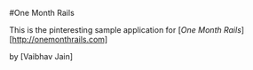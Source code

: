 #One Month Rails

This is the pinteresting sample application for 
[*One Month Rails*][http://onemonthrails.com]

by [Vaibhav Jain]

